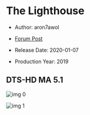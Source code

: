 # The Lighthouse

* Author: aron7awol

* [Forum Post](https://www.avsforum.com/threads/bass-eq-for-filtered-movies.2995212/post-59099172)

* Release Date: 2020-01-07
* Production Year: 2019

## DTS-HD MA 5.1

![img 0](https://i.imgur.com/OC2YwyQ.jpg)

![img 1](https://i.imgur.com/fnt7D4b.png)

